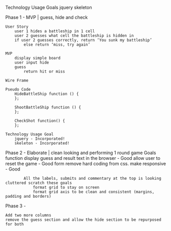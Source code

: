 
Technology Usage Goals
    jquery
    skeleton


Phase 1 - MVP | guess, hide and check

    User Story
    	user 1 hides a battleship in 1 cell
    	user 2 guesses what cell the battleship is hidden in
    	if user 2 guesses correctly, return ‘You sunk my battleship’
    		else return ‘miss, try again’

    MVP
    	display simple board
        user input hide
        guess
            return hit or miss

    Wire Frame

    Pseudo Code
        HideBattleShip function () {
        };

        ShootBattleShip function () {
        };

        CheckShot function() {
        };

    Technology Usage Goal
        jquery - Incorporated!
        skeleton - Incorporated!


Phase 2 - Elaborate | clean looking and performing 1 round game
    Goals
        function
            display guess and result text in the browser - Good
            allow user to reset the game - Good
        form
            remove hard coding from css.  make responsive - Good

            All the labels, submits and commentary at the top is looking cluttered scratch these goals
                format grid to stay on screen
                format grid axis to be clean and consistent (margins, padding and borders)

Phase 3 -

    Add two more columns
    remove the guess section and allow the hide section to be repurposed for both
